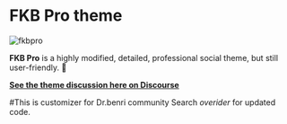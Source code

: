 # FKB Pro theme

![fkbpro](https://user-images.githubusercontent.com/71207900/181922308-5d8bd1df-4514-483a-8c24-1478171f462a.jpg)

**FKB Pro** is a highly modified, detailed, professional social theme, but still user-friendly. :rocket:

[**See the theme discussion here on Discourse**](https://meta.discourse.org/t/fkb-pro-social-theme/234323/1)


#This is customizer for Dr.benri community
Search *overider* for updated code.
